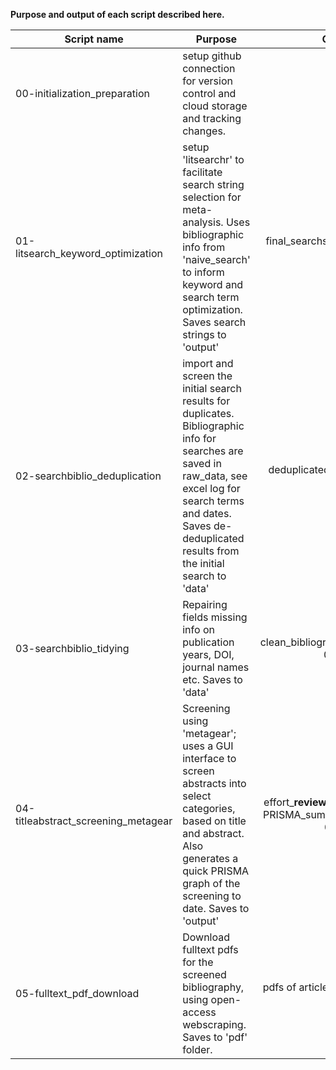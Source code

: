 <b>Purpose and output of each script described here. </b>

| Script name                         | Purpose                                                                                                                                                                                                                       |                                         Output |
|---------------------------|------------------|--------------------------:|
| 00-initialization_preparation       | setup github connection for version control and cloud storage and tracking changes.                                                                                                                                           |                                           none |
| 01-litsearch_keyword_optimization   | setup 'litsearchr' to facilitate search string selection for meta-analysis. Uses bibliographic info from 'naive_search' to inform keyword and search term optimization. Saves search strings to 'output'                      |                      final_searchstring-01.txt |
| 02-searchbiblio_deduplication       | import and screen the initial search results for duplicates. Bibliographic info for searches are saved in raw_data, see excel log for search terms and dates. Saves de-deduplicated results from the initial search to 'data' |                        deduplicated_bib-02.ris |
| 03-searchbiblio_tidying             | Repairing fields missing info on publication years, DOI, journal names etc. Saves to 'data'                                                                                                                                   |                      clean_bibliography-03.csv |
| 04-titleabstract_screening_metagear | Screening using 'metagear'; uses a GUI interface to screen abstracts into select categories, based on title and abstract. Also generates a quick PRISMA graph of the screening to date. Saves to 'output'                     | effort\_**reviewer**.csv PRISMA_summary-04.pdf |
| 05-fulltext_pdf_download            | Download fulltext pdfs for the screened bibliography, using open-access webscraping. Saves to 'pdf' folder.                                                                                                                   |                   pdfs of articles with labels |
